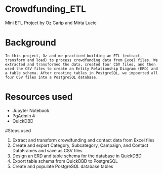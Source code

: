 # Crowdfunding_ETL
Mini ETL Project by Oz Garip and Mirta Lucic

# Background
    In this project, Oz and me practiced building an ETL (extract, transform and load) to process crowdfunding data from Excel files. We extracted and transformed the data, created four CSV files, and then used the CSV files to create an Entity Relationship Diagram (ERD) and a table schema. After creating tables in PostgreSQL, we impoerted all four CSV files into a PostgreSQL database.

# Resources used
- Jupyter Notebook
- PgAdmin 4
- QuickDBD

#Steps used
1. Extract and transform crowdfunding and contact data from Excel files
2. Create and export Category, Subcategory, Campaign, and Contact DataFrames and save as CSV files
3. Design an ERD and table schema for the database in QuickDBD
4. Export table schema from QuickDBD to PostgreSQL
5. Create and populate PostgreSQL database tables
